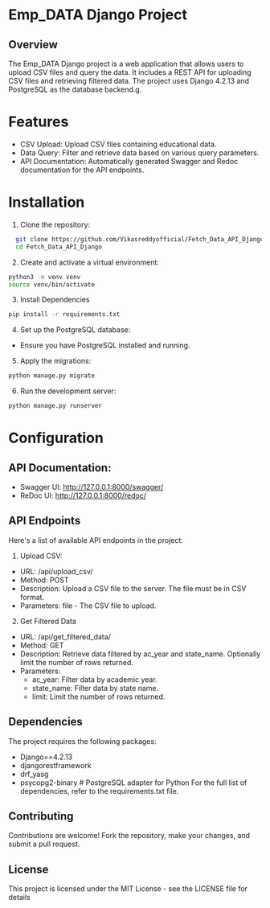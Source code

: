 
# Emp_DATA Django Project
## Overview

The Emp_DATA Django project is a web application that allows users to upload CSV files and query the data. It includes a REST API for uploading CSV files and retrieving filtered data. The project uses Django 4.2.13 and PostgreSQL as the database backend.g.

# Features
- CSV Upload: Upload CSV files containing educational data.
- Data Query: Filter and retrieve data based on various query parameters.
- API Documentation: Automatically generated Swagger and Redoc documentation for the API endpoints.


# Installation

1. Clone the repository:

```bash
  git clone https://github.com/Vikasreddyofficial/Fetch_Data_API_Django.git
  cd Fetch_Data_API_Django
```
2. Create and activate a virtual environment:

```bash
python3 -m venv venv
source venv/bin/activate 

```
3. Install Dependencies

```bash
pip install -r requirements.txt

```
4. Set up the PostgreSQL database:

- Ensure you have PostgreSQL installed and running.

5. Apply the migrations:

```bash
python manage.py migrate

```
6. Run the development server:

```bash
python manage.py runserver

```

# Configuration

## API Documentation:

- Swagger UI: http://127.0.0.1:8000/swagger/
- ReDoc UI: http://127.0.0.1:8000/redoc/


## API Endpoints
Here's a list of available API endpoints in the project:

1. Upload CSV:

- URL: /api/upload_csv/
- Method: POST
- Description: Upload a CSV file to the server. The file must be in CSV format.
- Parameters:  file - The CSV file to upload.

2. Get Filtered Data

- URL: /api/get_filtered_data/
- Method: GET
- Description: Retrieve data filtered by ac_year and state_name. Optionally limit the number of rows returned.
- Parameters:
  - ac_year: Filter data by academic year.
  - state_name: Filter data by state name.
  - limit: Limit the number of rows returned.


## Dependencies
The project requires the following packages:
- Django==4.2.13
- djangorestframework
- drf_yasg
- psycopg2-binary # PostgreSQL adapter for Python
For the full list of dependencies, refer to the requirements.txt file.

## Contributing
Contributions are welcome! Fork the repository, make your changes, and submit a pull request.

## License
This project is licensed under the MIT License - see the LICENSE file for details